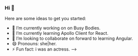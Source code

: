 ### Hi 👋

Here are some ideas to get you started:

- 🔭 I’m currently working on on Busy Bodies.
- 🌱 I’m currently learning Apollo Client for React.
- 👯 I’m looking to collaborate  on forward to learning Angular.
- 😄 Pronouns: she|her.
- ⚡ Fun fact: i was an actress.
-->
